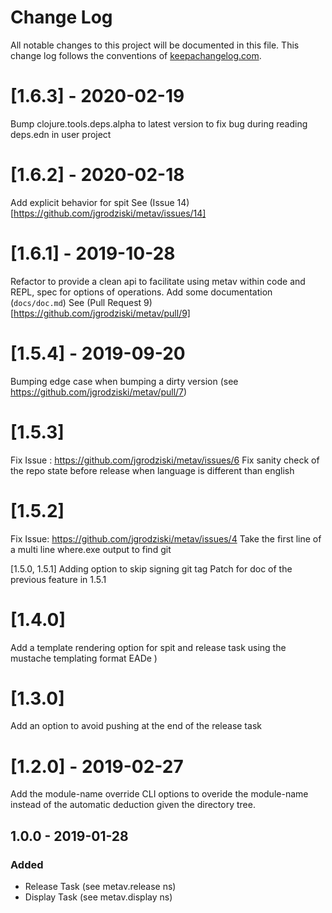 # Change Log
All notable changes to this project will be documented in this file. 
This change log follows the conventions of [keepachangelog.com](http://keepachangelog.com/).

# [1.6.3] - 2020-02-19

Bump clojure.tools.deps.alpha to latest version to fix bug during reading deps.edn in user project

# [1.6.2] - 2020-02-18

Add explicit behavior for spit
See (Issue 14)[https://github.com/jgrodziski/metav/issues/14]

# [1.6.1] - 2019-10-28

Refactor to provide a clean api to facilitate using metav within code and REPL, spec for options of operations.
Add some documentation (`docs/doc.md`)
See (Pull Request 9)[https://github.com/jgrodziski/metav/pull/9]

# [1.5.4] - 2019-09-20

Bumping edge case when bumping a dirty version (see https://github.com/jgrodziski/metav/pull/7)

# [1.5.3]
Fix Issue : https://github.com/jgrodziski/metav/issues/6
Fix sanity check of the repo state before release when language is different than english

# [1.5.2]
Fix Issue: https://github.com/jgrodziski/metav/issues/4
Take the first line of a multi line where.exe output to find git

[1.5.0, 1.5.1]
Adding option to skip signing git tag
Patch for doc of the previous feature in 1.5.1

# [1.4.0]
Add a template rendering option for spit and release task using the mustache templating format EADe )

# [1.3.0]
Add an option to avoid pushing at the end of the release task 

# [1.2.0] - 2019-02-27 #

Add the module-name override CLI options to overide the module-name instead of the automatic deduction given the directory tree.

## 1.0.0 - 2019-01-28
### Added
- Release Task (see metav.release ns)
- Display Task (see metav.display ns) 

[Unreleased]: https://github.com/jgrodziski/metav/compare/0.1.1...HEAD
[0.1.1]: https://github.com/jgrodziski/metav/compare/0.1.0...0.1.1
